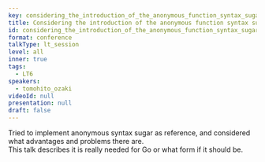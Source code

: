 ```yaml
---
key: considering_the_introduction_of_the_anonymous_function_syntax_sugar_into_go
title: Considering the introduction of the anonymous function syntax sugar into Go
id: considering_the_introduction_of_the_anonymous_function_syntax_sugar_into_go
format: conference
talkType: lt_session
level: all
inner: true
tags:
  - LT6
speakers:
  - tomohito_ozaki
videoId: null
presentation: null
draft: false
---
```

Tried to implement anonymous syntax sugar as reference,  and considered what advantages and problems there are.  
This talk describes it is really needed for Go or what form if it should be.
